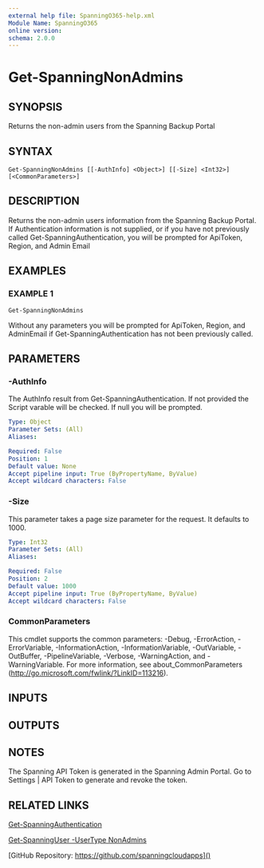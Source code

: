 ```yaml
---
external help file: SpanningO365-help.xml
Module Name: SpanningO365
online version:
schema: 2.0.0
---
```


# Get-SpanningNonAdmins

## SYNOPSIS
Returns the non-admin users from the Spanning Backup Portal

## SYNTAX

```
Get-SpanningNonAdmins [[-AuthInfo] <Object>] [[-Size] <Int32>] [<CommonParameters>]
```

## DESCRIPTION
Returns the non-admin users information from the Spanning Backup Portal.
If Authentication information is not supplied, or if you have not previously called Get-SpanningAuthentication, you will be prompted for ApiToken, Region, and Admin Email

## EXAMPLES

### EXAMPLE 1
```
Get-SpanningNonAdmins
```

Without any parameters you will be prompted for ApiToken, Region, and AdminEmail if Get-SpanningAuthentication has not been previously called.

## PARAMETERS

### -AuthInfo
The AuthInfo result from Get-SpanningAuthentication.
If not provided the Script varable will be checked.
If null you will be prompted.

```yaml
Type: Object
Parameter Sets: (All)
Aliases:

Required: False
Position: 1
Default value: None
Accept pipeline input: True (ByPropertyName, ByValue)
Accept wildcard characters: False
```

### -Size
This parameter takes a page size parameter for the request. It defaults to 1000.

```yaml
Type: Int32
Parameter Sets: (All)
Aliases:

Required: False
Position: 2
Default value: 1000
Accept pipeline input: True (ByPropertyName, ByValue)
Accept wildcard characters: False
```

### CommonParameters
This cmdlet supports the common parameters: -Debug, -ErrorAction, -ErrorVariable, -InformationAction, -InformationVariable, -OutVariable, -OutBuffer, -PipelineVariable, -Verbose, -WarningAction, and -WarningVariable. For more information, see about_CommonParameters (http://go.microsoft.com/fwlink/?LinkID=113216).

## INPUTS

## OUTPUTS

## NOTES
The Spanning API Token is generated in the Spanning Admin Portal.
Go to Settings | API Token to generate and revoke the token.

## RELATED LINKS

[Get-SpanningAuthentication]()

[Get-SpanningUser -UserType NonAdmins](Get-SpanningUser)

[GitHub Repository: https://github.com/spanningcloudapps]()

